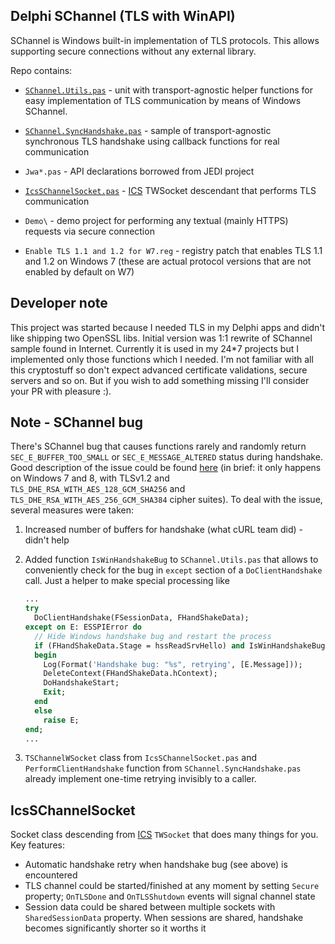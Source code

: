 Delphi SChannel (TLS with WinAPI)
---------------------------------

SChannel is Windows built-in implementation of TLS protocols. This allows supporting secure connections without any external library.

Repo contains:

- [`SChannel.Utils.pas`](https://fr0st-brutal.github.io/Delphi_SChannelTLS/docs/SChannel.Utils.html) - unit with transport-agnostic helper functions for easy implementation of TLS communication by means of Windows SChannel.
  
- [`SChannel.SyncHandshake.pas`](https://fr0st-brutal.github.io/Delphi_SChannelTLS/docs/SChannel.SyncHandshake.html) - sample of transport-agnostic synchronous TLS handshake using callback functions for real communication

- `Jwa*.pas` - API declarations borrowed from JEDI project

- [`IcsSChannelSocket.pas`](https://fr0st-brutal.github.io/Delphi_SChannelTLS/docs/IcsSChannelSocket.html) - [ICS](http://www.overbyte.eu/frame_index.html) TWSocket descendant that performs TLS communication

- `Demo\` - demo project for performing any textual (mainly HTTPS) requests via secure connection

- `Enable TLS 1.1 and 1.2 for W7.reg` - registry patch that enables TLS 1.1 and 1.2 on Windows 7 (these are actual protocol versions that are not enabled by default on W7)

Developer note
--------------

This project was started because I needed TLS in my Delphi apps and didn't like shipping two OpenSSL libs. Initial version was 1:1 rewrite of SChannel sample found in Internet. Currently it is used in my 24*7 projects but I implemented only those functions which I needed. I'm not familiar with all this cryptostuff so don't expect advanced certificate validations, secure servers and so on. But if you wish to add something missing I'll consider your PR with pleasure :).

Note - SChannel bug
-------------------

There's SChannel bug that causes functions rarely and randomly return `SEC_E_BUFFER_TOO_SMALL` or `SEC_E_MESSAGE_ALTERED` status during handshake. Good description of the issue could be found [here](https://github.com/Waffle/waffle/pull/128#issuecomment-163342222) (in brief: it only happens on Windows 7 and 8, with TLSv1.2 and `TLS_DHE_RSA_WITH_AES_128_GCM_SHA256` and `TLS_DHE_RSA_WITH_AES_256_GCM_SHA384` cipher suites). To deal with the issue, several measures were taken:

1. Increased number of buffers for handshake (what cURL team did) - didn't help
2. Added function `IsWinHandshakeBug` to `SChannel.Utils.pas` that allows to conveniently check for the bug in `except` section of a `DoClientHandshake` call. Just a helper to make special processing like

	```pascal
	...
	try
	  DoClientHandshake(FSessionData, FHandShakeData);
	except on E: ESSPIError do
	  // Hide Windows handshake bug and restart the process
	  if (FHandShakeData.Stage = hssReadSrvHello) and IsWinHandshakeBug(E.SecStatus) then
	  begin
	    Log(Format('Handshake bug: "%s", retrying', [E.Message]));
	    DeleteContext(FHandShakeData.hContext);
	    DoHandshakeStart;
	    Exit;
	  end
	  else
	    raise E;
	end;
	...
	```

3. `TSChannelWSocket` class from `IcsSChannelSocket.pas` and `PerformClientHandshake` function from `SChannel.SyncHandshake.pas` already implement one-time retrying invisibly to a caller.

IcsSChannelSocket
-------------------

Socket class descending from [ICS](http://www.overbyte.eu/frame_index.html) `TWSocket` that does many things for you. Key features:

- Automatic handshake retry when handshake bug (see above) is encountered
- TLS channel could be started/finished at any moment by setting `Secure` property; `OnTLSDone` and `OnTLSShutdown` events will signal channel state
- Session data could be shared between multiple sockets with `SharedSessionData` property. When sessions are shared, handshake becomes significantly shorter so it worths it